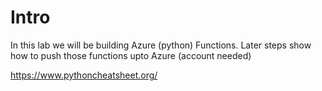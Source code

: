

# Intro

In this lab we will be building Azure (python) Functions. Later steps show how to push those functions upto Azure (account needed)

https://www.pythoncheatsheet.org/
